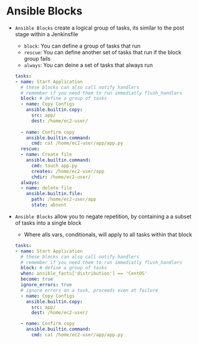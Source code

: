 <h1>Ansible Blocks</h1>

* `Ansible Blocks` create a logical group of tasks, its similar to the post stage within a Jenkinsfile
  - `block`: You can define a group of tasks that run
  - `rescue`:  You can define another set of tasks that run if the block group fails
  - `always`: You can deine a set of tasks that always run

  ```yml
  tasks:
  - name: Start Application
    # these blocks can also call notify handlers
    # remember if you need them to run immediatly flush_handlers
    block: # define a group of tasks
    - name: Copy Configs
      ansible.builtin.copy:
        src: app/
        dest: /home/ec2-user/
    
    - name: Confirm copy
      ansible.builtin.command:
        cmd: cat /home/ec2-user/app/app.py
    rescue: 
    - name: Create file
      ansible.builtin.command:
        cmd: touch app.py
        creates: /home/ec2-user/app
        chdir: /home/ec2-user/
    always:
    - name: delete file
      ansible.builtin.file:
        path: /home/ec2-user/app
        state: absent 
  ```

* `Ansible Blocks` allow you to negate repetition, by containing a a subset of tasks into a single block
  - Where alls vars, conditionals, will apply to all tasks within that block

  ```yml
  tasks:
  - name: Start Application
    # these blocks can also call notify handlers
    # remember if you need them to run immediatly flush_handlers
    block: # define a group of tasks
    when: ansible_facts['distribution'] == 'CentOS'
    become: true
    ignore_errors: true
    # ignore errors on a task, proceeds even at failure
    - name: Copy Configs
      ansible.builtin.copy:
        src: app/
        dest: /home/ec2-user/

    - name: Confirm copy
      ansible.builtin.command:
        cmd: cat /home/ec2-user/app/app.py
  ``` 
